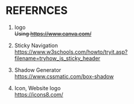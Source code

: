 # REFERNCES

1. logo  
~~Using https://www.canva.com/~~

2. Sticky Navigation  
https://www.w3schools.com/howto/tryit.asp?filename=tryhow_js_sticky_header 

3. Shadow Generator  
https://www.cssmatic.com/box-shadow

4. Icon, Website logo  
https://icons8.com/

